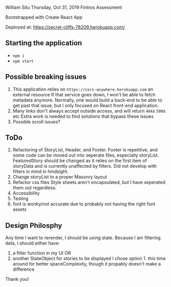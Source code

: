 William Situ
Thursday, Oct 31, 2019
Fintros Assessment

Bootstrapped with Create React App

Deployed at: https://secret-cliffs-78209.herokuapp.com/
## Starting the application
- `npm i`
- `npm start`

## Possible breaking issues
1. This application relies on `https://cors-anywhere.herokuapp.com` an external resource
If that service goes down, I won't be able to fetch metadata anymore.
Normally, one would build a back-end to be able to get past that issue, but I only focused on React front-end application.
2. Many links don't always accept outside access, and will return `404`s `500`s etc
Extra work is needed to find solutions that bypass these issues
3. Possible scroll issues?

## ToDo
1. Refactoring of StoryList, Header, and Footer.
Footer is repetitive, and some code can be moved out into seperate files,
especially storyList.  FeaturedStory should be changed as it relies on the first item of storyData and is currently unaffected by filters.  Did not develop with filters in mind in hindsight.
2. Change storyList to a proper Masonry layout
3. Refactor css files
Style sheets aren't encapsulated, but I have seperated them out regardless.
4. Accessibility
5. Testing
6. font is wonky/not accurate due to probably not having the right font assets

## Design Philosphy
Any time I want to rerender, I should be using state.  Because I am filtering data, I should either have:
1. a filter function in my UI 
OR
2. another StateObject for stories to be displayed
I chose option 1. this time around for better spaceComplexity, though it propably doesn't make a difference


Thank you!